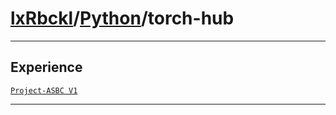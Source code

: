 # [lxRbckl](https://github.com/lxRbckl/lxRbckl/tree/main)/[Python](https://github.com/lxRbckl/lxRbckl/tree/main/Python)/torch-hub

---



## Experience


[`Project-ASBC V1`](https://github.com/lxRbckl/Project-ASBC/blob/V1/README.md)




---